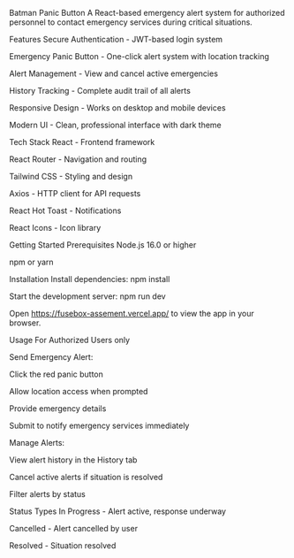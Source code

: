 Batman Panic Button
A React-based emergency alert system for authorized personnel to contact emergency services during critical situations.

Features
Secure Authentication - JWT-based login system

Emergency Panic Button - One-click alert system with location tracking

Alert Management - View and cancel active emergencies

History Tracking - Complete audit trail of all alerts

Responsive Design - Works on desktop and mobile devices

Modern UI - Clean, professional interface with dark theme

Tech Stack
React - Frontend framework

React Router - Navigation and routing

Tailwind CSS - Styling and design

Axios - HTTP client for API requests

React Hot Toast - Notifications

React Icons - Icon library

Getting Started
Prerequisites
Node.js 16.0 or higher

npm or yarn

Installation
Install dependencies:
npm install

Start the development server:
npm run dev

Open https://fusebox-assement.vercel.app/ to view the app in your browser.




Usage
For Authorized Users only


Send Emergency Alert:

Click the red panic button

Allow location access when prompted

Provide emergency details

Submit to notify emergency services immediately

Manage Alerts:

View alert history in the History tab

Cancel active alerts if situation is resolved

Filter alerts by status

Status Types
In Progress - Alert active, response underway

Cancelled - Alert cancelled by user

Resolved - Situation resolved

